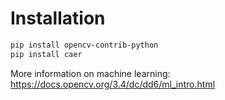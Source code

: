 # Installation

``` bash
pip install opencv-contrib-python
pip install caer
```

More information on machine learning: 
https://docs.opencv.org/3.4/dc/dd6/ml_intro.html

